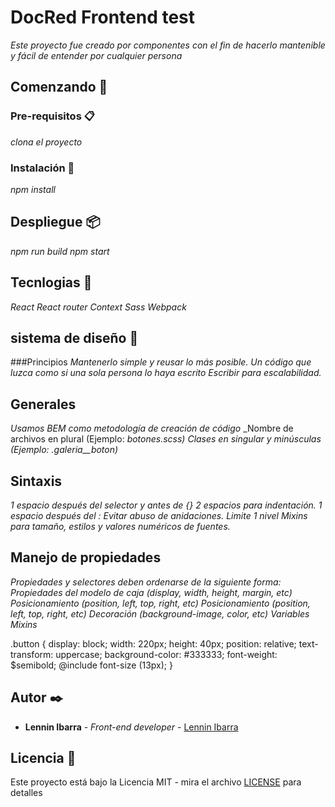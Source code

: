 # DocRed Frontend test

_Este proyecto fue creado por componentes con el fin de hacerlo mantenible y fácil de entender por cualquier persona_

## Comenzando 🚀

### Pre-requisitos 📋
_clona el proyecto_

### Instalación 🔧
_npm install_

## Despliegue 📦
_npm run build_
_npm start_

## Tecnlogias 🔧
_React_
_React router_
_Context_
_Sass_
_Webpack_

## sistema de diseño 🚀

###Principios
_Mantenerlo simple y reusar lo más posible._
_Un código que luzca como si una sola persona lo haya escrito_
_Escribir para escalabilidad._

## Generales
_Usamos BEM como metodología de creación de código_
_Nombre de archivos en plural (Ejemplo: _botones.scss)_
_Clases en singular y minúsculas (Ejemplo: .galeria__boton)_


## Sintaxis

_1 espacio después del selector y antes de {}_
_2 espacios para indentación._
_1 espacio después del :_
_Evitar abuso de anidaciones. Limite 1 nivel_
_Mixins para tamaño, estilos y valores numéricos de fuentes._

## Manejo de propiedades

_Propiedades y selectores deben ordenarse de la siguiente forma:_
_Propiedades del modelo de caja (display, width, height, margin, etc)_
_Posicionamiento (position, left, top, right, etc)_
_Posicionamiento (position, left, top, right, etc)_
_Decoración (background-image, color, etc)_
_Variables_
_Mixins_

.button {
display: block;
width: 220px;
height: 40px;
position: relative;
text-transform: uppercase;
background-color: #333333;
font-weight: $semibold;
@include font-size (13px);
}


## Autor ✒️

- **Lennin Ibarra** - _Front-end developer_ - [Lennin Ibarra](https://github.com/lenninIbarrraGonzalez)

## Licencia 📄
Este proyecto está bajo la Licencia MIT - mira el archivo [LICENSE](https://wikis.fdi.ucm.es/ELP/Licencia_MIT) para detalles
